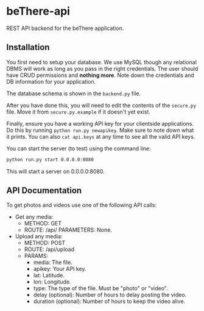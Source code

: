 beThere-api
===========

REST API backend for the beThere application.

Installation
------------

You first need to setup your database. We use MySQL though any relational DBMS will work as long as you pass in the right credentials. The user should have CRUD permissions and **nothing more**. Note down the credentials and DB information for your application.

The database schema is shown in the `backend.py` file.

After you have done this, you will need to edit the contents of the `secure.py` file. Move it from `secure.py.example` if it doesn't yet exist.

Finally, ensure you have a working API key for your clientside applications. Do this by running `python run.py newapikey`. Make sure to note down what it prints. You can also `cat api.keys` at any time to see all the valid API keys.

You can start the server (to test) using the command line:

```bash
python run.py start 0.0.0.0:8080
```

This will start a server on 0.0.0.0:8080.

API Documentation
-----------------

To get photos and videos use one of the following API calls:

-	Get any media:
	-	METHOD: GET
	-	ROUTE: /api/<filename> PARAMETERS: None.
-	Upload any media:
	-	METHOD: POST
	-	ROUTE: /api/upload
	-	PARAMS:
		-	media: The file.
		-	apikey: Your API key.
		-	lat: Latitude.
		-	lon: Longitude.
		-	type: The type of the file. Must be "photo" or "video".
		-	delay (optional): Number of hours to delay posting the video.
		-	duration (optional): Number of hours to keep the video alive.
